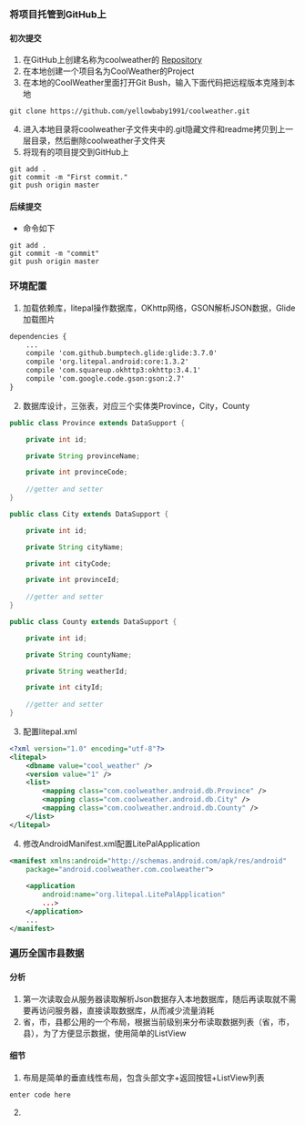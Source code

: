 ### 将项目托管到GitHub上
#### 初次提交
 1. 在GitHub上创建名称为coolweather的 [Repository][1]
 2. 在本地创建一个项目名为CoolWeather的Project
 3. 在本地的CoolWeather里面打开Git Bush，输入下面代码把远程版本克隆到本地

``` git
git clone https://github.com/yellowbaby1991/coolweather.git
```

 4. 进入本地目录将coolweather子文件夹中的.git隐藏文件和readme拷贝到上一层目录，然后删除coolweather子文件夹
 5. 将现有的项目提交到GitHub上
``` git
git add .
git commit -m "First commit."
git push origin master
```

#### 后续提交


 - 命令如下

``` git
git add .
git commit -m "commit"
git push origin master
```


### 环境配置

 1. 加载依赖库，litepal操作数据库，OKhttp网络，GSON解析JSON数据，Glide加载图片
 
``` xml
dependencies {
    ...
    compile 'com.github.bumptech.glide:glide:3.7.0'
    compile 'org.litepal.android:core:1.3.2'
    compile 'com.squareup.okhttp3:okhttp:3.4.1'
    compile 'com.google.code.gson:gson:2.7'
}
```

 2. 数据库设计，三张表，对应三个实体类Province，City，County

``` java
public class Province extends DataSupport {

    private int id;

    private String provinceName;

    private int provinceCode;
	
	//getter and setter	
}	
```


``` java
public class City extends DataSupport {

    private int id;

    private String cityName;

    private int cityCode;

    private int provinceId;
	
	//getter and setter
}	
```

``` java
public class County extends DataSupport {

    private int id;

    private String countyName;

    private String weatherId;

    private int cityId;
	
	//getter and setter
}	
```

 3. 配置litepal.xml

``` xml
<?xml version="1.0" encoding="utf-8"?>
<litepal>
    <dbname value="cool_weather" />
    <version value="1" />
    <list>
        <mapping class="com.coolweather.android.db.Province" />
        <mapping class="com.coolweather.android.db.City" />
        <mapping class="com.coolweather.android.db.County" />
    </list>
</litepal>
```

4. 修改AndroidManifest.xml配置LitePalApplication

``` xml
<manifest xmlns:android="http://schemas.android.com/apk/res/android"
    package="android.coolweather.com.coolweather">
    
    <application
        android:name="org.litepal.LitePalApplication"
        ...>
    </application>
    ...
</manifest>

```


  [1]: https://github.com/yellowbaby1991/coolweather
### 遍历全国市县数据
#### 分析

 1. 第一次读取会从服务器读取解析Json数据存入本地数据库，随后再读取就不需要再访问服务器，直接读取数据库，从而减少流量消耗
 2. 省，市，县都公用的一个布局，根据当前级别来分布读取数据列表（省，市，县），为了方便显示数据，使用简单的ListView
#### 细节

 1. 布局是简单的垂直线性布局，包含头部文字+返回按钮+ListView列表

``` xml
enter code here
```


 2. 